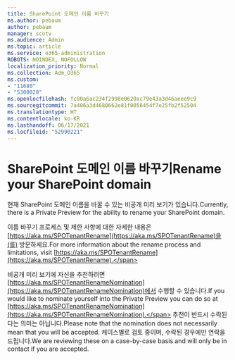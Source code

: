 ```yaml
---
title: SharePoint 도메인 이름 바꾸기
ms.author: pebaum
author: pebaum
manager: scotv
ms.audience: Admin
ms.topic: article
ms.service: o365-administration
ROBOTS: NOINDEX, NOFOLLOW
localization_priority: Normal
ms.collection: Adm_O365
ms.custom:
- "11680"
- "5300028"
ms.openlocfilehash: fc80a6ac234f2998e0620ac79e43a3d46aeee9c9
ms.sourcegitcommit: 7a406a3d4680662e81f0056454f7e25fb2f52504
ms.translationtype: HT
ms.contentlocale: ko-KR
ms.lasthandoff: 06/17/2021
ms.locfileid: "52990221"
---
```

# <a name="rename-your-sharepoint-domain"></a><span data-ttu-id="ac26b-102">SharePoint 도메인 이름 바꾸기</span><span class="sxs-lookup"><span data-stu-id="ac26b-102">Rename your SharePoint domain</span></span>

<span data-ttu-id="ac26b-103">현재 SharePoint 도메인 이름을 바꿀 수 있는 비공개 미리 보기가 있습니다.</span><span class="sxs-lookup"><span data-stu-id="ac26b-103">Currently, there is a Private Preview for the ability to rename your SharePoint domain.</span></span>

<span data-ttu-id="ac26b-104">이름 바꾸기 프로세스 및 제한 사항에 대한 자세한 내용은 [https://aka.ms/SPOTenantRename](https://aka.ms/SPOTenantRename)을(를) 방문하세요.</span><span class="sxs-lookup"><span data-stu-id="ac26b-104">For more information about the rename process and limitations, visit [https://aka.ms/SPOTenantRename](https://aka.ms/SPOTenantRename).</span></span>

<span data-ttu-id="ac26b-105">비공개 미리 보기에 자신을 추천하려면 [https://aka.ms/SPOTenantRenameNomination](https://aka.ms/SPOTenantRenameNomination)에서 수행할 수 있습니다.</span><span class="sxs-lookup"><span data-stu-id="ac26b-105">If you would like to nominate yourself into the Private Preview you can do so at [https://aka.ms/SPOTenantRenameNomination](https://aka.ms/SPOTenantRenameNomination).</span></span> <span data-ttu-id="ac26b-106">추천이 반드시 수락된다는 의미는 아닙니다.</span><span class="sxs-lookup"><span data-stu-id="ac26b-106">Please note that the nomination does not necessarily mean that you will be accepted.</span></span> <span data-ttu-id="ac26b-107">케이스별로 검토 중이며, 수락된 경우에만 연락을 드립니다.</span><span class="sxs-lookup"><span data-stu-id="ac26b-107">We are reviewing these on a case-by-case basis and will only be in contact if you are accepted.</span></span>
